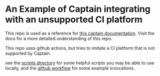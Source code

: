 # An Example of Captain integrating with an unsupported CI platform

This repo is used as a reference for [this captain documentation][docs]. Visit the docs for a more detailed understanding of this repo.

This repo uses github actions, but tries to imitate a CI platform that is not supported by Captain.

see the [scripts directory][scripts] for some helpful scripts you may be able to use locally, and the [github workflow][workflow] for some example invocations.

[scripts]: https://github.com/captain-examples/rspec-generic-ci/tree/main/scripts
[workflow]: https://github.com/captain-examples/rspec-generic-ci/blob/main/.github/workflows/ci.yml
[docs]: https://www.rwx.com/docs/captain/ci-platforms/platform-agnostic>
